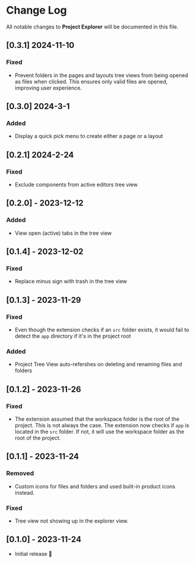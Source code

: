 # Change Log

All notable changes to **Project Explorer** will be documented in this file.

## [0.3.1] 2024-11-10

### Fixed

- Prevent folders in the pages and layouts tree views from being opened as files when clicked. This ensures only valid files are opened, improving user experience.

## [0.3.0] 2024-3-1

### Added

- Display a quick pick menu to create either a page or a layout

## [0.2.1] 2024-2-24

### Fixed

- Exclude components from active editors tree view

## [0.2.0] - 2023-12-12

### Added

- View open (active) tabs in the tree view

## [0.1.4] - 2023-12-02

### Fixed

- Replace minus sign with trash in the tree view

## [0.1.3] - 2023-11-29

### Fixed

- Even though the extension checks if an `src` folder exists, it would fail to detect the `app` directory if it's in the project root

### Added

- Project Tree View auto-refershes on deleting and renaming files and folders

## [0.1.2] - 2023-11-26

### Fixed

- The extension assumed that the workspace folder is the root of the project. This is not always the case. The extension now checks if `app` is located in the `src` folder. If not, it will use the workspace folder as the root of the project.

## [0.1.1] - 2023-11-24

### Removed

- Custom icons for files and folders and used bulit-in product icons instead.

### Fixed

- Tree view not showing up in the explorer view.

## [0.1.0] - 2023-11-24

- Initial release 🎉
